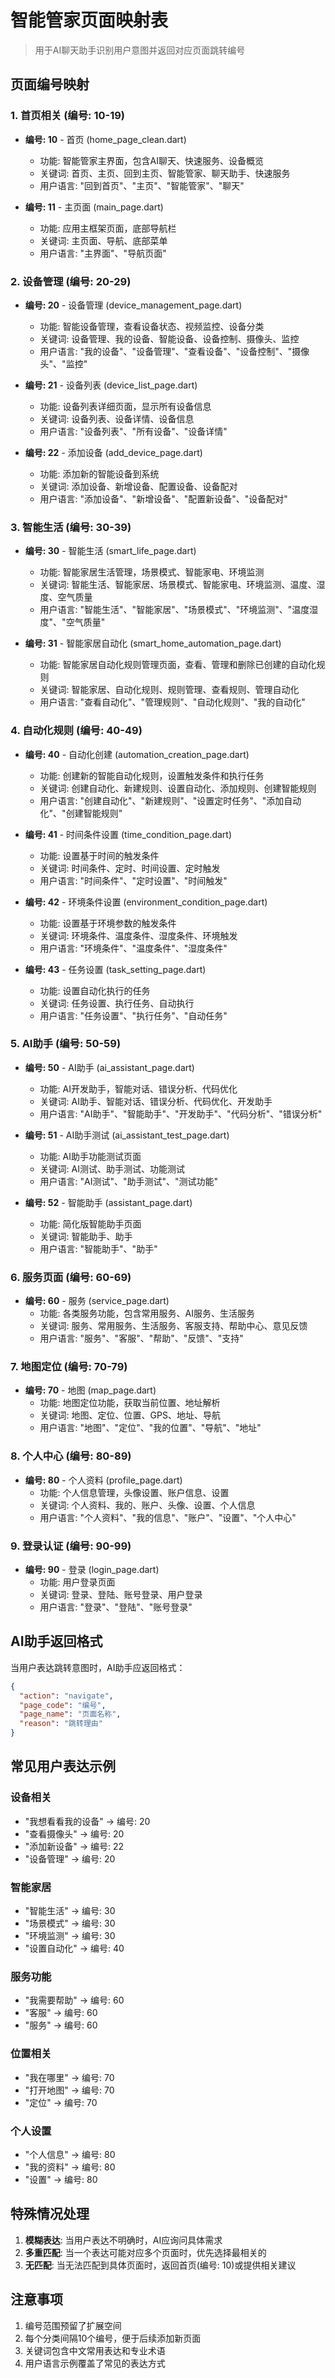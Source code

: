 # 智能管家页面映射表
> 用于AI聊天助手识别用户意图并返回对应页面跳转编号

## 页面编号映射

### 1. 首页相关 (编号: 10-19)
- **编号: 10** - 首页 (home_page_clean.dart)
  - 功能: 智能管家主界面，包含AI聊天、快速服务、设备概览
  - 关键词: 首页、主页、回到主页、智能管家、聊天助手、快速服务
  - 用户语言: "回到首页"、"主页"、"智能管家"、"聊天"

- **编号: 11** - 主页面 (main_page.dart)
  - 功能: 应用主框架页面，底部导航栏
  - 关键词: 主页面、导航、底部菜单
  - 用户语言: "主界面"、"导航页面"

### 2. 设备管理 (编号: 20-29)
- **编号: 20** - 设备管理 (device_management_page.dart)
  - 功能: 智能设备管理，查看设备状态、视频监控、设备分类
  - 关键词: 设备管理、我的设备、智能设备、设备控制、摄像头、监控
  - 用户语言: "我的设备"、"设备管理"、"查看设备"、"设备控制"、"摄像头"、"监控"

- **编号: 21** - 设备列表 (device_list_page.dart)
  - 功能: 设备列表详细页面，显示所有设备信息
  - 关键词: 设备列表、设备详情、设备信息
  - 用户语言: "设备列表"、"所有设备"、"设备详情"

- **编号: 22** - 添加设备 (add_device_page.dart)
  - 功能: 添加新的智能设备到系统
  - 关键词: 添加设备、新增设备、配置设备、设备配对
  - 用户语言: "添加设备"、"新增设备"、"配置新设备"、"设备配对"

### 3. 智能生活 (编号: 30-39)
- **编号: 30** - 智能生活 (smart_life_page.dart)
  - 功能: 智能家居生活管理，场景模式、智能家电、环境监测
  - 关键词: 智能生活、智能家居、场景模式、智能家电、环境监测、温度、湿度、空气质量
  - 用户语言: "智能生活"、"智能家居"、"场景模式"、"环境监测"、"温度湿度"、"空气质量"

- **编号: 31** - 智能家居自动化 (smart_home_automation_page.dart)
  - 功能: 智能家居自动化规则管理页面，查看、管理和删除已创建的自动化规则
  - 关键词: 智能家居、自动化规则、规则管理、查看规则、管理自动化
  - 用户语言: "查看自动化"、"管理规则"、"自动化规则"、"我的自动化"

### 4. 自动化规则 (编号: 40-49)
- **编号: 40** - 自动化创建 (automation_creation_page.dart)
  - 功能: 创建新的智能自动化规则，设置触发条件和执行任务
  - 关键词: 创建自动化、新建规则、设置自动化、添加规则、创建智能规则
  - 用户语言: "创建自动化"、"新建规则"、"设置定时任务"、"添加自动化"、"创建智能规则"

- **编号: 41** - 时间条件设置 (time_condition_page.dart)
  - 功能: 设置基于时间的触发条件
  - 关键词: 时间条件、定时、时间设置、定时触发
  - 用户语言: "时间条件"、"定时设置"、"时间触发"

- **编号: 42** - 环境条件设置 (environment_condition_page.dart)
  - 功能: 设置基于环境参数的触发条件
  - 关键词: 环境条件、温度条件、湿度条件、环境触发
  - 用户语言: "环境条件"、"温度条件"、"湿度条件"

- **编号: 43** - 任务设置 (task_setting_page.dart)
  - 功能: 设置自动化执行的任务
  - 关键词: 任务设置、执行任务、自动执行
  - 用户语言: "任务设置"、"执行任务"、"自动任务"

### 5. AI助手 (编号: 50-59)
- **编号: 50** - AI助手 (ai_assistant_page.dart)
  - 功能: AI开发助手，智能对话、错误分析、代码优化
  - 关键词: AI助手、智能对话、错误分析、代码优化、开发助手
  - 用户语言: "AI助手"、"智能助手"、"开发助手"、"代码分析"、"错误分析"

- **编号: 51** - AI助手测试 (ai_assistant_test_page.dart)
  - 功能: AI助手功能测试页面
  - 关键词: AI测试、助手测试、功能测试
  - 用户语言: "AI测试"、"助手测试"、"测试功能"

- **编号: 52** - 智能助手 (assistant_page.dart)
  - 功能: 简化版智能助手页面
  - 关键词: 智能助手、助手
  - 用户语言: "智能助手"、"助手"

### 6. 服务页面 (编号: 60-69)
- **编号: 60** - 服务 (service_page.dart)
  - 功能: 各类服务功能，包含常用服务、AI服务、生活服务
  - 关键词: 服务、常用服务、生活服务、客服支持、帮助中心、意见反馈
  - 用户语言: "服务"、"客服"、"帮助"、"反馈"、"支持"

### 7. 地图定位 (编号: 70-79)
- **编号: 70** - 地图 (map_page.dart)
  - 功能: 地图定位功能，获取当前位置、地址解析
  - 关键词: 地图、定位、位置、GPS、地址、导航
  - 用户语言: "地图"、"定位"、"我的位置"、"导航"、"地址"

### 8. 个人中心 (编号: 80-89)
- **编号: 80** - 个人资料 (profile_page.dart)
  - 功能: 个人信息管理，头像设置、账户信息、设置
  - 关键词: 个人资料、我的、账户、头像、设置、个人信息
  - 用户语言: "个人资料"、"我的信息"、"账户"、"设置"、"个人中心"

### 9. 登录认证 (编号: 90-99)
- **编号: 90** - 登录 (login_page.dart)
  - 功能: 用户登录页面
  - 关键词: 登录、登陆、账号登录、用户登录
  - 用户语言: "登录"、"登陆"、"账号登录"

## AI助手返回格式

当用户表达跳转意图时，AI助手应返回格式：
```json
{
  "action": "navigate",
  "page_code": "编号",
  "page_name": "页面名称",
  "reason": "跳转理由"
}
```

## 常见用户表达示例

### 设备相关
- "我想看看我的设备" → 编号: 20
- "查看摄像头" → 编号: 20
- "添加新设备" → 编号: 22
- "设备管理" → 编号: 20

### 智能家居
- "智能生活" → 编号: 30
- "场景模式" → 编号: 30
- "环境监测" → 编号: 30
- "设置自动化" → 编号: 40

### 服务功能
- "我需要帮助" → 编号: 60
- "客服" → 编号: 60
- "服务" → 编号: 60

### 位置相关
- "我在哪里" → 编号: 70
- "打开地图" → 编号: 70
- "定位" → 编号: 70

### 个人设置
- "个人信息" → 编号: 80
- "我的资料" → 编号: 80
- "设置" → 编号: 80

## 特殊情况处理

1. **模糊表达**: 当用户表达不明确时，AI应询问具体需求
2. **多重匹配**: 当一个表达可能对应多个页面时，优先选择最相关的
3. **无匹配**: 当无法匹配到具体页面时，返回首页(编号: 10)或提供相关建议

## 注意事项

1. 编号范围预留了扩展空间
2. 每个分类间隔10个编号，便于后续添加新页面
3. 关键词包含中文常用表达和专业术语
4. 用户语言示例覆盖了常见的表达方式 